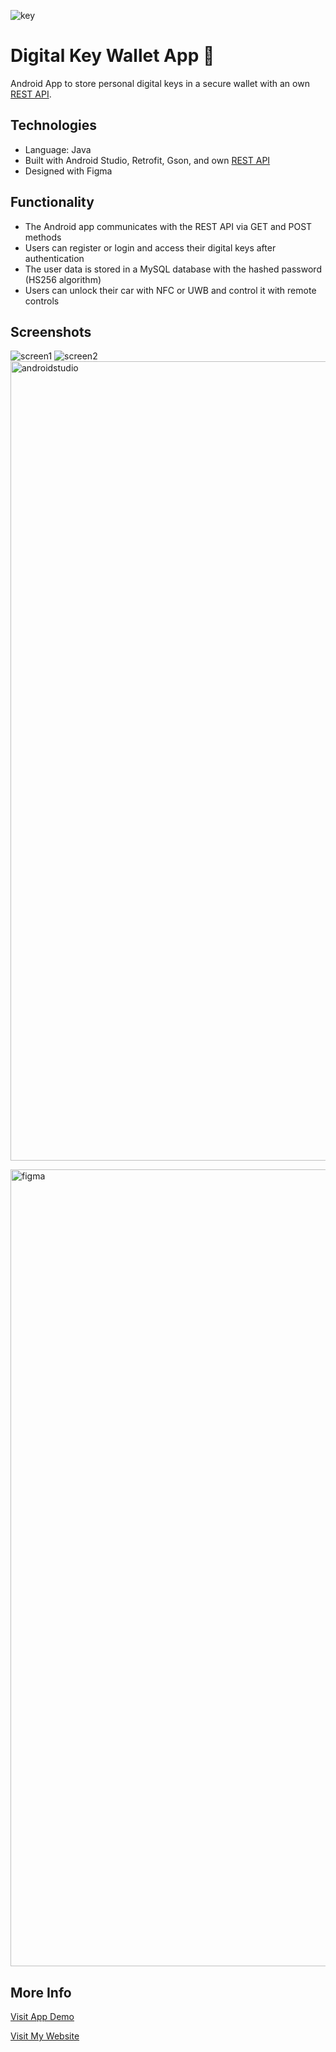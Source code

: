 ![key](https://user-images.githubusercontent.com/36485235/171294454-6dda8e72-eedd-44b1-8b28-e2fd9d468ac1.png)

# Digital Key Wallet App 👛
Android App to store personal digital keys in a secure wallet with an own [REST API](https://github.com/jongwon254/Digital-Key-API).

## Technologies
- Language: Java
- Built with Android Studio, Retrofit, Gson, and own [REST API](https://github.com/jongwon254/Digital-Key-API)
- Designed with Figma

## Functionality
- The Android app communicates with the REST API via GET and POST methods
- Users can register or login and access their digital keys after authentication
- The user data is stored in a MySQL database with the hashed password (HS256 algorithm)
- Users can unlock their car with NFC or UWB and control it with remote controls

## Screenshots

![screen1](https://user-images.githubusercontent.com/36485235/171295679-69ed918b-31ac-43b5-8234-c751b263200f.png)
![screen2](https://user-images.githubusercontent.com/36485235/171295697-803b4d46-5f9e-4b15-b95f-4d03776a1d71.png)
<img width="1279" alt="androidstudio" src="https://user-images.githubusercontent.com/36485235/171295624-c03fe4ca-7583-40d8-a033-7177cef865ab.png">

<img width="1275" alt="figma" src="https://user-images.githubusercontent.com/36485235/171295628-0e763af4-d9fe-4588-a87b-2ff8af35ec3f.png">

## More Info
[Visit App Demo](https://appetize.io/embed/yhwyqe0pxe073nym7fycqae6f8?device=pixel6&osVersion=12.0&scale=75)


[Visit My Website](https://jongwonlee.dev/digital-key-app)
